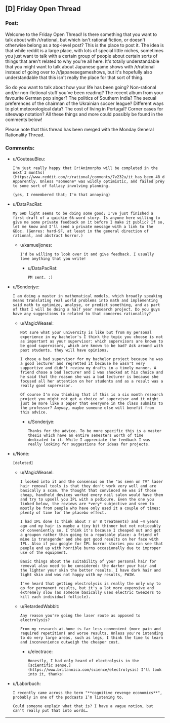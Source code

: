 ## [D] Friday Open Thread

### Post:

Welcome to the Friday Open Thread! Is there something that you want to talk about with /r/rational, but which isn't rational fiction, or doesn't otherwise belong as a top-level post? This is the place to post it. The idea is that while reddit is a large place, with lots of special little niches, sometimes you just want to talk with a certain group of people about certain sorts of things that aren't related to why you're all here. It's totally understandable that you might want to talk about Japanese game shows with /r/rational instead of going over to /r/japanesegameshows, but it's hopefully also understandable that this isn't really the place for that sort of thing.

So do you want to talk about how your life has been going? Non-rational and/or non-fictional stuff you've been reading? The recent album from your favourite German pop singer? The politics of Southern India? The sexual preferences of the chairman of the Ukrainian soccer league? Different ways to plot meteorological data? The cost of living in Portugal? Corner cases for siteswap notation? All these things and more could possibly be found in the comments below!

Please note that this thread has been merged with the Monday General Rationality Thread.


### Comments:

- u/CouteauBleu:
  ```
  I'm just really happy that [r!Animorphs will be completed in the next 3 months](https://www.reddit.com/r/rational/comments/7v232u/it_has_been_48_days_since_ranimorphs_chapter_44/dtrh3ej/). Apparently. Unless *someone* was wildly optimistic, and failed prey to some sort of fallacy involving planning.

  (yes, I remembered that; I'm that annoying)
  ```

- u/DataPacRat:
  ```
  My SAD light seems to be doing some good; I've just finished a first draft of a quickie 6k-word story. Is anyone here willing to give me some private feedback on it before I make it public? If so, let me know and I'll send a private message with a link to the GDoc. (Genres: hard-SF, at least in the general direction of rational, and abstract horror.)
  ```

  - u/xamueljones:
    ```
    I'd be willing to look over it and give feedback. I usually love anything that you write!
    ```

    - u/DataPacRat:
      ```
      PM sent. :)
      ```

- u/Sonderjye:
  ```
  I am doing a master in mathematical models, which broadly speaking means translating real world problems into math and implementing said math to optimize, analyse, or predict something, and as part of that I will be doing a half year research project. Do you guys have any suggestions to related to that concerns rationality?
  ```

  - u/MagicWeasel:
    ```
    Not sure what your university is like but from my personal experience in my bachelor's I think the topic you choose is not as important as your supervisor: which supervisors are known to be good supervisors, which are known to be bad? Ask around with past students, they will have opinions. 

    I chose a bad supervisor for my bachelor project because he was a good lecturer and regretted it because he wasn't very supportive and didn't review my drafts in a timely manner. A friend chose a bad lecturer and I was shocked at his choice and he said that the reason she was a bad lecturer is because she focused all her attention on her students and as a result was a really good supervisor. 

    Of course I'm now thinking that if this is a six month research project you might not get a choice of supervisor and it might just be more like a paper that everyone in the class submits to the professor? Anyway, maybe someone else will benefit from this advice.
    ```

    - u/Sonderjye:
      ```
      Thanks for the advice. To be more specific this is a master thesis which have an entire semesters worth of time dedicated to it. While I appreciate the feedback I was really looking for suggestions for ideas for projects.
      ```

- u/None:
  ```
  [deleted]
  ```

  - u/MagicWeasel:
    ```
    I looked into it and the consensus on the "as seen on TV" laser hair removal tools is that they don't work very well and are basically a scam. The thought that convinced me was if those cheap, handheld devices worked every nail salon would have them and try to upsell you IPL with a pedicure. Even the one you linked below, the reviews are *very* subjective and seem to mostly be from people who have only used it a couple of times: plenty of time for the placebo effect. 

    I had IPL done (I think about 7 or 8 treatments) and ~4 years ago and my hair is maybe a tiny bit thinner but not noticeably or conveniently so. I think it's because I cheaped out and got a groupon rather than going to a reputable place: a friend of mine is transgender and she got good results on her face with IPL. Also if you google for IPL horror stories you can see that people end up with horrible burns occasionally due to improper use of the equipment. 

    Basic things about the suitability of your personal hair for removal also need to be considered: the darker your hair and the lighter your skin the better results. I have dark hair and light skin and was not happy with my results, FWIW. 

    I've heard that getting electrolysis is really the only way to go for permanent results, but it's a lot more expensive and extremely slow (as someone basically uses electric tweezers to kill each individual follicle).
    ```

  - u/RetardedWabbit:
    ```
    Any reason you're going the laser route as opposed to electrolysis? 

    From my research at-home is far less convenient (more pain and required repetition) and worse results. Unless you're intending to do very large areas, such as legs, I think the time to learn and inconvenience outweigh the cheaper cost.
    ```

    - u/electrace:
      ```
      Honestly, I had only heard of electrolysis in the [scientific sense.](https://www.britannica.com/science/electrolysis) I'll look into it, thanks!
      ```

- u/Laborbuch:
  ```
  I recently came across the term "**cognitive revenge economics**", probably in one of the podcasts I’m listening to. 

  Could someone explain what that is? I have a vague notion, but can’t really put that into words…
  ```

---

